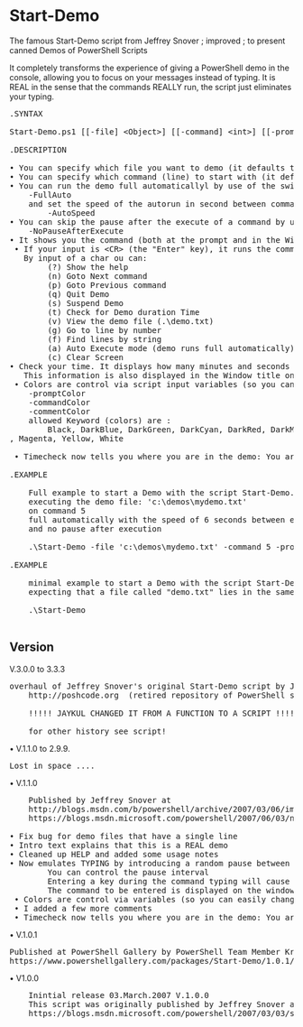 # Start-Demo
The famous Start-Demo script from Jeffrey Snover ; improved ; to present canned Demos of PowerShell Scripts

It completely transforms the experience of giving a PowerShell demo in the console, allowing you to focus on your messages instead of typing. It is REAL in the sense that the commands REALLY run, the script just eliminates your typing.
<pre>
.SYNTAX

Start-Demo.ps1 [[-file] &lt;Object&gt;] [[-command] &lt;int&gt;] [[-promptColor] &lt;ConsoleColor&gt;] [[-commandColor] &lt;ConsoleColor&gt;] [[-commentColor] &lt;ConsoleColor&gt;] [[-AutoSpeed] &lt;int&gt;] [-FullAuto] [-NoPauseAfterExecute]

.DESCRIPTION

• You can specify which file you want to demo (it defaults to “.\demo.txt”) use the -file parameter to change.
• You can specify which command (line) to start with (it defaults to 0)
• You can run the demo full automaticallyl by use of the switch
    -FullAuto
    and set the speed of the autorun in second between commands with the Integer:
        -AutoSpeed
• You can skip the pause after the execute of a command by using the Switch:
    -NoPauseAfterExecute
• It shows you the command (both at the prompt and in the Window Title [for the folks at the back of the room) and waits for input.
 • If your input is &lt;CR&gt; (the "Enter" key), it runs the command else you can provide other input and it will do other actions.
   By input of a char ou can:
        (?) Show the help
        (n) Goto Next command
        (p) Goto Previous command
        (q) Quit Demo
        (s) Suspend Demo
        (t) Check for Demo duration Time
        (v) View the demo file (.\demo.txt)
        (g) Go to line by number
        (f) Find lines by string
        (a) Auto Execute mode (demo runs full automatically)
        (c) Clear Screen
• Check your time. It displays how many minutes and seconds since the start of the demo.
   This information is also displayed in the Window title on an ongoing basis.
 • Colors are control via script input variables (so you can easily change them for your environment)
    -promptColor
    -commandColor
    -commentColor
    allowed Keyword (colors) are :
        Black, DarkBlue, DarkGreen, DarkCyan, DarkRed, DarkMagenta, DarkYellow, Gray, DarkGray, Blue, Green, Cyan, Red
, Magenta, Yellow, White

 • Timecheck now tells you where you are in the demo: You are at line 10 of 29

.EXAMPLE

    Full example to start a Demo with the script Start-Demo.ps1
    executing the demo file: 'c:\demos\mydemo.txt'
    on command 5
    full automatically with the speed of 6 seconds between each commands
    and no pause after execution

    .\Start-Demo -file 'c:\demos\mydemo.txt' -command 5 -promptColor 'yellow' -commandColor 'white' -commentColor 'green' -FullAuto -AutoSpeed 6 -NoPauseAfterExecute

.EXAMPLE

    minimal example to start a Demo with the script Start-Demo.ps1
    expecting that a file called "demo.txt" lies in the same folder like the script!

    .\Start-Demo

</pre>
## Version

V.3.0.0 to 3.3.3
<pre>
overhaul of Jeffrey Snover's original Start-Demo script by Joel "Jaykul" Bennett on
    http://poshcode.org  (retired repository of PowerShell scripts)

    !!!!! JAYKUL CHANGED IT FROM A FUNCTION TO A SCRIPT !!!!!!!

    for other history see script!
</pre>

• V.1.1.0 to 2.9.9.
<pre>
Lost in space ....
</pre>

• V.1.1.0
<pre>
    Published by Jeffrey Snover at
    http://blogs.msdn.com/b/powershell/archive/2007/03/06/improved-start-demo-script.aspx
    https://blogs.msdn.microsoft.com/powershell/2007/06/03/new-and-improved-start-demo/

• Fix bug for demo files that have a single line
• Intro text explains that this is a REAL demo
• Cleaned up HELP and added some usage notes
• Now emulates TYPING by introducing a random pause between key output
        You can control the pause interval
        Entering a key during the command typing will cause it to cancel the pauses
        The command to be entered is displayed on the window title before the typing starts so you can see what is coming.
 • Colors are control via variables (so you can easily change them for your environment)
 • I added a few more comments
 • Timecheck now tells you where you are in the demo: You are at line 10 of 29
</pre>
• V.1.0.1
<pre>
Published at PowerShell Gallery by PowerShell Team Member KrishnaMSFT (Krishna C Vutukuri)
https://www.powershellgallery.com/packages/Start-Demo/1.0.1/DisplayScript
</pre>
• V1.0.0
<pre>
    Inintial release 03.March.2007 V.1.0.0
    This script was originally published by Jeffrey Snover at
    https://blogs.msdn.microsoft.com/powershell/2007/03/03/start-demo-help-doing-demos-using-powershell/
</pre>